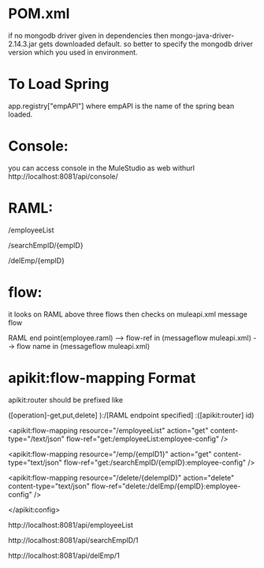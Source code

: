 
POM.xml
=======

 if no mongodb driver given in dependencies then mongo-java-driver-2.14.3.jar gets downloaded default.
so better to specify the mongodb driver version which you used in environment.  


To Load Spring
===============
app.registry["empAPI"]  where empAPI is the name of the spring bean loaded.


Console:
========

you can access console in the MuleStudio as web withurl http://localhost:8081/api/console/


RAML:
======


/employeeList

/searchEmpID/{empID}

/delEmp/{empID}


flow:
=====
it looks on RAML above three flows then checks on muleapi.xml message flow 

RAML end point(employee.raml) --> flow-ref in (messageflow muleapi.xml) -->  flow name  in (messageflow muleapi.xml)

apikit:flow-mapping Format
==========================
apikit:router should be prefixed like   

([operation]-get,put,delete] ):/[RAML endpoint specified] :([apikit:router] id)

<apikit:flow-mapping resource="/employeeList"	action="get" content-type="/text/json"
flow-ref="get:/employeeList:employee-config" />

<apikit:flow-mapping resource="/emp/{empID1}"	action="get" content-type="text/json" 
   flow-ref="get:/searchEmpID/{empID}:employee-config" />
   
<apikit:flow-mapping resource="/delete/{delempID}"	action="delete" content-type="text/json" 
   flow-ref="delete:/delEmp/{empID}:employee-config" />
   
 </apikit:config>

http://localhost:8081/api/employeeList

http://localhost:8081/api/searchEmpID/1

http://localhost:8081/api/delEmp/1

